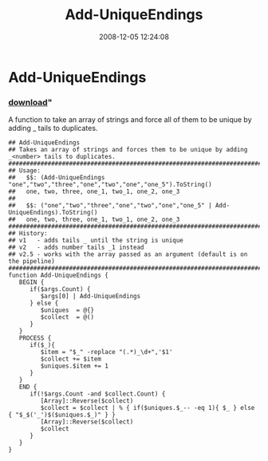 ﻿---
pid:            710
parent:         0
children:       
poster:         Joel Bennett
title:          Add-UniqueEndings
date:           2008-12-05 12:24:08
format:         posh
---

# Add-UniqueEndings

### [download](710.ps1)"

A function to take an array of strings and force all of them to be unique by adding _<number> tails to duplicates.

```posh
## Add-UniqueEndings
## Takes an array of strings and forces them to be unique by adding _<number> tails to duplicates.
####################################################################################################
## Usage:
##   $$: (Add-UniqueEndings "one","two","three","one","two","one","one_5").ToString()
##   one, two, three, one_1, two_1, one_2, one_3
##
##   $$: ("one","two","three","one","two","one","one_5" | Add-UniqueEndings).ToString()
##   one, two, three, one_1, two_1, one_2, one_3
####################################################################################################
## History:
## v1   - adds tails _ until the string is unique
## v2   - adds number tails _1 instead
## v2.5 - works with the array passed as an argument (default is on the pipeline)
####################################################################################################
function Add-UniqueEndings {
   BEGIN {
      if($args.Count) { 
         $args[0] | Add-UniqueEndings
      } else {
         $uniques  = @{}
         $collect  = @()
      }
   }
   PROCESS {
      if($_){
         $item = "$_" -replace "(.*)_\d+",'$1'
         $collect += $item
         $uniques.$item += 1
      }
   }  
   END {
      if(!$args.Count -and $collect.Count) { 
         [Array]::Reverse($collect)
         $collect = $collect | % { if($uniques.$_-- -eq 1){ $_ } else { "$_$('_')$($uniques.$_)" } }
         [Array]::Reverse($collect)
         $collect
      }
   }
}


```
